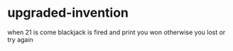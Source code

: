 # upgraded-invention
when 21 is come blackjack is fired and print you won otherwise you lost or try again
